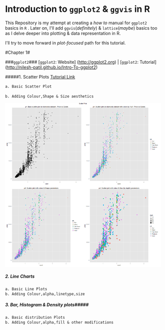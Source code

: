 Introduction to `ggplot2` & `ggvis` in R
========================================

This Repository is my attempt at creating a *how to* manual for `ggplot2` basics in `R` . Later on, I'll add `ggvis`(*definitely*) & `lattice`(*maybe*) basics too as I delve deeper into plotting & data representation in R.

I'll try to move forward in *plot-focused* path for this tutorial.

#Chapter 1#

###`ggplot2`###
[`ggplot2`: Website]  (http://ggplot2.org) | [`ggplot2`: Tutorial] (http://nilesh-patil.github.io/Intro-To-ggplot2)

#####1. Scatter Plots [Tutorial Link](https://github.com/nilesh-patil/Intro-To-ggplot2/blob/master/ggplot2/01.%20Scatter%20Plots.md)
    
    a. Basic Scatter Plot
    
    b. Adding Colour,Shape & Size aesthetics
    
![Plot:](./images/CombinedPlots.png)

##### 2. Line Charts #####

    a. Basic Line Plots
    b. Adding Colour,alpha,linetype,size

##### 3. Bar, Histogram & Density plots#####

    a. Basic distribution Plots
    b. Adding Colour,alpha,fill & other modifications
